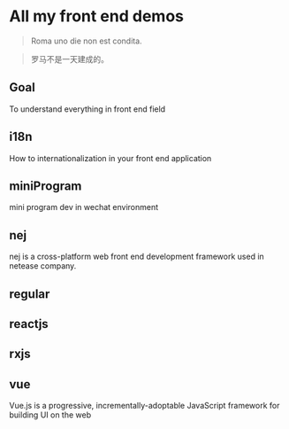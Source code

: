 # All my front end demos

> Roma uno die non est condita.

> 罗马不是一天建成的。

## Goal

To understand everything in front end field

## i18n

How to internationalization in your front end application

## miniProgram

mini program dev in wechat environment

## nej

nej is a cross-platform web front end development framework
used in netease company.

## regular

## reactjs

## rxjs

## vue

Vue.js is a progressive, incrementally-adoptable JavaScript framework for building UI on the web


